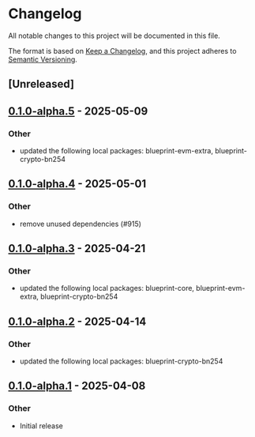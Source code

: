 # Changelog

All notable changes to this project will be documented in this file.

The format is based on [Keep a Changelog](https://keepachangelog.com/en/1.0.0/),
and this project adheres to [Semantic Versioning](https://semver.org/spec/v2.0.0.html).

## [Unreleased]

## [0.1.0-alpha.5](https://github.com/tangle-network/blueprint/compare/blueprint-eigenlayer-extra-v0.1.0-alpha.4...blueprint-eigenlayer-extra-v0.1.0-alpha.5) - 2025-05-09

### Other

- updated the following local packages: blueprint-evm-extra, blueprint-crypto-bn254

## [0.1.0-alpha.4](https://github.com/tangle-network/blueprint/compare/blueprint-eigenlayer-extra-v0.1.0-alpha.3...blueprint-eigenlayer-extra-v0.1.0-alpha.4) - 2025-05-01

### Other

- remove unused dependencies (#915)

## [0.1.0-alpha.3](https://github.com/tangle-network/blueprint/compare/blueprint-eigenlayer-extra-v0.1.0-alpha.2...blueprint-eigenlayer-extra-v0.1.0-alpha.3) - 2025-04-21

### Other

- updated the following local packages: blueprint-core, blueprint-evm-extra, blueprint-crypto-bn254

## [0.1.0-alpha.2](https://github.com/tangle-network/blueprint/compare/blueprint-eigenlayer-extra-v0.1.0-alpha.1...blueprint-eigenlayer-extra-v0.1.0-alpha.2) - 2025-04-14

### Other

- updated the following local packages: blueprint-crypto-bn254

## [0.1.0-alpha.1](https://github.com/tangle-network/blueprint/releases/tag/blueprint-eigenlayer-extra-v0.1.0-alpha.1) - 2025-04-08

### Other

- Initial release
